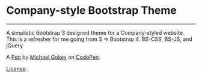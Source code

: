 # Company-style Bootstrap Theme
-----------------------------
A simplistic  Bootstrap 3 designed theme for a Company-styled website. This is a refresher for me going from 3 => Bootstrap 4.  BS-CSS, BS-JS, and jQuery

A [Pen](https://codepen.io/gokemon/pen/zwvLqE) by [Michael Gokey](http://codepen.io/gokemon) on [CodePen](http://codepen.io/).

[License](https://codepen.io/gokemon/pen/zwvLqE/license).